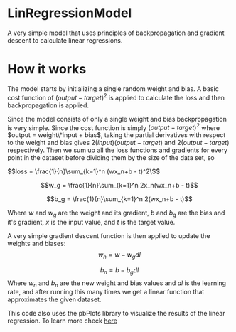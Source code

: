 # LinRegressionModel
A very simple model that uses principles of backpropagation and gradient descent to calculate linear regressions.

# How it works
The model starts by initializing a single random weight and bias. A basic cost function of $(output - target)^2$ is applied to calculate the loss and then 
backpropagation is applied. 

Since the model consists of only a single weight and bias backpropagation is very simple. Since the cost function is simply $(output - target)^2$ where
$output = weight\*input + bias$, taking the partial derivatives with respect to the weight and bias gives $2(input)(output-target)$ and $2(output - target)$ respectively.
Then we sum up all the loss functions and gradients for every point in the dataset before dividing them by the size of the data set, so 

$$loss = \frac{1}{n}\sum_{k=1}^n (wx_n+b - t)^2\$$ 

$$w_g = \frac{1}{n}\sum_{k=1}^n 2x_n(wx_n+b - t)$$

$$b_g = \frac{1}{n}\sum_{k=1}^n 2(wx_n+b - t)$$

Where $w$ and $w_g$ are the weight and its gradient, $b$ and $b_g$ are the bias and it's gradient, $x$ is the input value, and $t$ is the target value.

A very simple gradient descent function is then applied to update the weights and biases:
$$w_n = w - w_gdl$$

$$b_n = b - b_gdl$$
Where $w_n$ and $b_n$ are the new weight and bias values and $dl$ is the learning rate, and after running this many times we get a linear function that approximates the given dataset.

This code also uses the pbPlots library to visualize the results of the linear regression. To learn more check [here](https://github.com/InductiveComputerScience/pbPlots/tree/v0.1.7.1)

